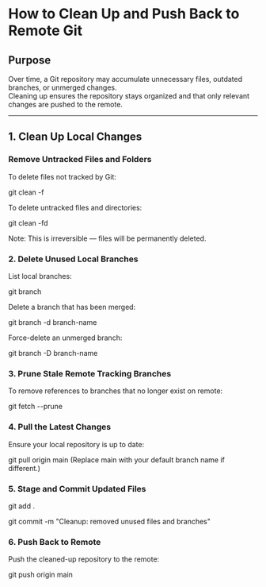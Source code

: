 # How to Clean Up and Push Back to Remote Git

## Purpose
Over time, a Git repository may accumulate unnecessary files, outdated branches, or unmerged changes.  
Cleaning up ensures the repository stays organized and that only relevant changes are pushed to the remote.

---

## 1. Clean Up Local Changes

### Remove Untracked Files and Folders
To delete files not tracked by Git:

git clean -f

To delete untracked files and directories:

git clean -fd

Note: This is irreversible — files will be permanently deleted.

### 2. Delete Unused Local Branches
List local branches:

git branch

Delete a branch that has been merged:

git branch -d branch-name

Force-delete an unmerged branch:

git branch -D branch-name

### 3. Prune Stale Remote Tracking Branches
To remove references to branches that no longer exist on remote:


git fetch --prune
### 4. Pull the Latest Changes
Ensure your local repository is up to date:

git pull origin main
(Replace main with your default branch name if different.)

### 5. Stage and Commit Updated Files

git add .

git commit -m "Cleanup: removed unused files and branches"
### 6. Push Back to Remote
Push the cleaned-up repository to the remote:

git push origin main
